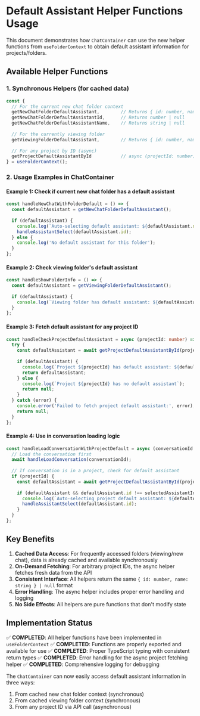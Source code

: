 # Default Assistant Helper Functions Usage

This document demonstrates how `ChatContainer` can use the new helper functions from `useFolderContext` to obtain default assistant information for projects/folders.

## Available Helper Functions

### 1. Synchronous Helpers (for cached data)

```typescript
const {
  // For the current new chat folder context
  getNewChatFolderDefaultAssistant,        // Returns { id: number, name: string } | null
  getNewChatFolderDefaultAssistantId,      // Returns number | null
  getNewChatFolderDefaultAssistantName,    // Returns string | null
  
  // For the currently viewing folder
  getViewingFolderDefaultAssistant,        // Returns { id: number, name: string } | null
  
  // For any project by ID (async)
  getProjectDefaultAssistantById           // async (projectId: number) => Promise<{ id: number, name: string } | null>
} = useFolderContext();
```

### 2. Usage Examples in ChatContainer

#### Example 1: Check if current new chat folder has a default assistant
```typescript
const handleNewChatWithFolderDefault = () => {
  const defaultAssistant = getNewChatFolderDefaultAssistant();
  
  if (defaultAssistant) {
    console.log(`Auto-selecting default assistant: ${defaultAssistant.name} (ID: ${defaultAssistant.id})`);
    handleAssistantSelect(defaultAssistant.id);
  } else {
    console.log('No default assistant for this folder');
  }
};
```

#### Example 2: Check viewing folder's default assistant
```typescript
const handleShowFolderInfo = () => {
  const defaultAssistant = getViewingFolderDefaultAssistant();
  
  if (defaultAssistant) {
    console.log(`Viewing folder has default assistant: ${defaultAssistant.name}`);
  }
};
```

#### Example 3: Fetch default assistant for any project ID
```typescript
const handleCheckProjectDefaultAssistant = async (projectId: number) => {
  try {
    const defaultAssistant = await getProjectDefaultAssistantById(projectId);
    
    if (defaultAssistant) {
      console.log(`Project ${projectId} has default assistant: ${defaultAssistant.name} (ID: ${defaultAssistant.id})`);
      return defaultAssistant;
    } else {
      console.log(`Project ${projectId} has no default assistant`);
      return null;
    }
  } catch (error) {
    console.error('Failed to fetch project default assistant:', error);
    return null;
  }
};
```

#### Example 4: Use in conversation loading logic
```typescript
const handleLoadConversationWithProjectDefault = async (conversationId: number, projectId?: number) => {
  // Load the conversation first
  await handleLoadConversation(conversationId);
  
  // If conversation is in a project, check for default assistant
  if (projectId) {
    const defaultAssistant = await getProjectDefaultAssistantById(projectId);
    
    if (defaultAssistant && defaultAssistant.id !== selectedAssistantId) {
      console.log(`Auto-selecting project default assistant: ${defaultAssistant.name}`);
      handleAssistantSelect(defaultAssistant.id);
    }
  }
};
```

## Key Benefits

1. **Cached Data Access**: For frequently accessed folders (viewing/new chat), data is already cached and available synchronously
2. **On-Demand Fetching**: For arbitrary project IDs, the async helper fetches fresh data from the API
3. **Consistent Interface**: All helpers return the same `{ id: number, name: string } | null` format
4. **Error Handling**: The async helper includes proper error handling and logging
5. **No Side Effects**: All helpers are pure functions that don't modify state

## Implementation Status

✅ **COMPLETED**: All helper functions have been implemented in `useFolderContext`
✅ **COMPLETED**: Functions are properly exported and available for use
✅ **COMPLETED**: Proper TypeScript typing with consistent return types
✅ **COMPLETED**: Error handling for the async project fetching helper
✅ **COMPLETED**: Comprehensive logging for debugging

The `ChatContainer` can now easily access default assistant information in three ways:
1. From cached new chat folder context (synchronous)
2. From cached viewing folder context (synchronous)  
3. From any project ID via API call (asynchronous)
